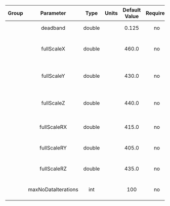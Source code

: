 | Group |      Parameter      |  Type  | Units | Default Value | Required |            Description            |       Notes        |
|:-----:|:-------------------:|:------:|:-----:|:-------------:|:--------:|:---------------------------------:|:------------------:|
|       |      deadband       | double |       |     0.125     |    no    |             deadband              | contained in [0,1] |
|       |     fullScaleX      | double |       |     460.0     |    no    | full scale on translation axis X  |                    |
|       |     fullScaleY      | double |       |     430.0     |    no    | full scale on translation axis Y  |                    |
|       |     fullScaleZ      | double |       |     440.0     |    no    | full scale on translation axis Z  |                    |
|       |     fullScaleRX     | double |       |     415.0     |    no    |   full scale on rotation axis X   |                    |
|       |     fullScaleRY     | double |       |     405.0     |    no    |   full scale on rotation axis Y   |                    |
|       |     fullScaleRZ     | double |       |     435.0     |    no    |   full scale on rotation axis Z   |                    |
|       | maxNoDataIterations |  int   |       |      100      |    no    | reset after this many poll events |                    |
